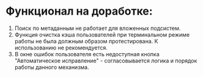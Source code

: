 # Функционал на доработке:

1. Поиск по метаданным не работает для вложенных подсистем.
2. Функция очистка кэша пользователей при терминальном режиме работы не была должным образом протестирована. К использованию не рекомендуется.
3. В окне ошибок пользователя есть недоступная кнопка "Автоматическое исправление" - согласовывается логика и порядок работы данного механизма.